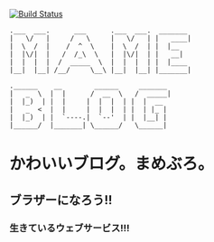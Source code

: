 [![Build Status](https://secure.travis-ci.org/kurotaky/mameblog.png)](http://travis-ci.org/kurotaky/mameblog)

```
.___  ___.      ___      .___  ___.  _______ 
|   \/   |     /   \     |   \/   | |   ____|
|  \  /  |    /  ^  \    |  \  /  | |  |__   
|  |\/|  |   /  /_\  \   |  |\/|  | |   __|  
|  |  |  |  /  _____  \  |  |  |  | |  |____ 
|__|  |__| /__/     \__\ |__|  |__| |_______|
                                             
.______    __        ______     _______ 
|   _  \  |  |      /  __  \   /  _____|
|  |_)  | |  |     |  |  |  | |  |  __  
|   _  <  |  |     |  |  |  | |  | |_ | 
|  |_)  | |  `----.|  `--'  | |  |__| | 
|______/  |_______| \______/   \______|  
```

# かわいいブログ。まめぶろ。

## ブラザーになろう!!

### 生きているウェブサービス!!!